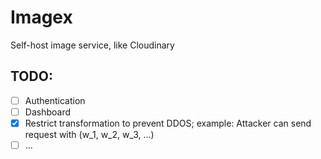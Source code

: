 # Imagex

Self-host image service, like Cloudinary

## TODO:

- [ ] Authentication
- [ ] Dashboard
- [x] Restrict transformation to prevent DDOS; example: Attacker can send request with (w_1, w_2, w_3, ...)
- [ ] ...
